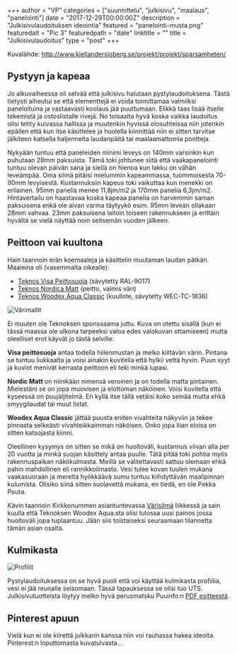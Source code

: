 +++
author = "VP"
categories = ["suunnittelu", "julkisivu", "maalaus", "panelointi"]
date = "2017-12-29T00:00:00Z"
description = "Julkisivulaudoituksen ideointia"
featured = "panelointi-musta.png"
featuredalt = "Pic 3"
featuredpath = "date"
linktitle = ""
title = "Julkisivulaudoitus"
type = "post"
+++

Kuvalähde: http://www.kjellandersjoberg.se/projekt/projekt/sparsamheten/

## Pystyyn ja kapeaa

Jo alkuvaiheessa oli selvää että julkisivu halutaan pystylaudoituksena. Tästä tietysti aiheutui se että elementtejä ei voida toimittamaa valmiiksi paneloituina ja vastaavasti koolaus jää puuttumaan. Elikkä taas lisää itselle tekemistä ja ostoslistalle rivejä. No toisaalta hyvä koska vaikka laudoitus olisi tehty kuivassa hallissa ja muutenkin hyvissä olosuhteissa niin jotenkin epäilen että kun itse käsittelee ja huolella kiinnittää niin ei sitten tarvitse jälkiteen katsella haljenneita laudanpäitä tai maalaamattomia pontteja.

Nykyään tuntuu että paneleiden minimi leveys on 140mm varsinkin kun puhutaan 28mm paksuista. Tämä toki johtunee siitä että vaakapanelointi tuntuu olevan päivän sana ja siellä on hienoa kun lakku on vähän leveämpää. Oma silmä pitäisi mielummin kapeammassa, tuommoisesta 70-90mm levyisestä. Kustannuksiin kapeus toki vaikuttaa kun menekki on erilainen. 95mm panelia menee 11,8jm/m2 ja 170mm panelia 6,3jm/m2. Hintavertailu on haastavaa koska kapeaa panelia on harvemmin saman paksuisena enkä ole aivan varma täytyykö esim. 95mm leveän ollakaan 28mm vahvaa. 23mm paksuisena laitoin toiseen rakennukseen ja erittäin hyvältä se vielä näyttää noin seitsemän vuoden jälkeen.

## Peittoon vai kuultona

Hain taannoin erän koemaaleja ja käsittelin muutaman laudan pätkän. Maaleina oli (vasemmalta oikealle):

* [Teknos Visa Peittosuoja](https://www.teknos.com/fi-FI/website/global/global-ac/exterior-ac/visa/) (sävytetty RAL-9017)
* [Teknos Nordica Matt](https://www.teknos.com/fi-FI/website/inriverassociations/nordica-matt/?SearchPageID=2964) (peitto, valmis väri)
* [Teknos Woodex Aqua Classic](https://www.teknos.com/fi-FI/website/estonia/estonia-ac/valisvarvid-ac/woodex-aqua-classic/) (kuullote, sävytetty WEC-TC-1836)

![Värimallit](/img/2017/12/varimallit.jpg)

Ei muuten ole Teknoksen sponssaama juttu. Kuva on otettu sisällä (kun ei tässä maassa ole ulkona tarpeeksi valoa edes valokuvan ottamiseen) mutta oleelliset erot käyvät jo tästä selville:

**Visa peittosuoja** antaa todella hiilenmustan ja melko kiiltävän värin. Pintana se tuntuu liukkaalta ja voisi ainakin kuvitella että hylkii vettä hyvin. Puun syyt ja kuviot menivät kerrasta peittoon eli teki minkä lupasi.

**Nordic Matt** on niinikään nimensä veroinen ja on todella matta pintainen. Mielestäni se on jopa muovisen ja elottoman näköinen. Voisi kuvitella että kyseessä on puujäljitelmä. En kyllä itse tällä vetäisi koko seinää mutta ehkä smyygilaudat tai muut listat.

**Woodex Aqua Classic** jättää puusta eniten vivahteita näkyviin ja tekee pinnasta selkeästi vivahteikkaimman näköisen. Onko jopa liian eloisa on sitten katsojasta kiinni. 

Oleellinen kysymys on sitten se mikä on huoltoväli, kustannus viivan alla per 20 vuotta ja minkä suojan käsittely antaa puulle. Tätä pitää toki pohtia myös rakennuspaikan näkökulmasta. Meillä se valitettavasti sattuu olemaan ehkä pahin mahdollinen eli rannikkoilmasto. Vesi tulee kovan tuulen mukana vaakasuoraan ja mereltä hyökkäävä sumu tuntuu kiihdyttävän maalipinnan kulumista. Olisiko siinä sitten suolavettä mukana, en tiedä, en ole Pekka Pouta. 

Kävin taannoin Kirkkonummen asiantuntevassa [Värisilmä](http://www.varisilmakirkkonummi.fi/) liikkessä ja sain kuulla että Teknoksen Woodex Aqua:sta olisi tulossa uusi painos jossa huoltoväli jopa tuplaantuu. Jään siis toistaiseksi seuraamaan tilannetta tämän asian osalta.


## Kulmikasta

![Profilit](/img/2017/12/panelointi-profiilit.png)

Pystylaudoituksessa on se hyvä puoli että voi käyttää kulmikasta profiilia, vesi ei jää reunalle seisomaan. Tässä tapauksessa se olisi tuo UTS. Julkisivutuotteista löytyy melko hyvä perusmatsku Puuinfo:n [PDF esitteestä](http://www.puuinfo.fi/sites/default/files/julkisivutuotteet.pdf).

## Pinterest apuun

Vielä kun ei ole kiirettä julkkarin kanssa niin voi rauhassa hakea ideoita Pinterest:n loputtomasta kuvatulvasta...


<a data-pin-do="embedBoard" data-pin-board-width="800" data-pin-scale-height="800" data-pin-scale-width="240" href="https://www.pinterest.com/villapasila/exterior-walls/"></a>








